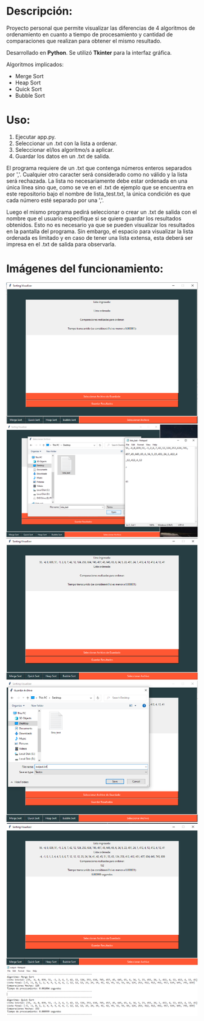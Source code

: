 # Descripción:
Proyecto personal que permite visualizar las diferencias de 4 algoritmos de ordenamiento en cuanto a tiempo de procesamiento y cantidad de comparaciones que realizan para obtener el mismo resultado. 

Desarrollado en **Python**. Se utilizó **Tkinter** para la interfaz gráfica.

Algoritmos implicados: 
- Merge Sort
- Heap Sort
- Quick Sort
- Bubble Sort

# Uso:
1. Ejecutar app.py.
2. Seleccionar un .txt con la lista a ordenar.
3. Seleccionar el/los algoritmo/s a aplicar.
4. Guardar los datos en un .txt de salida.

El programa requiere de un .txt que contenga números enteros separados por ','. Cualquier otro caracter será considerado como no válido y la lista será rechazada. La lista no necesariamente debe estar ordenada en una única línea sino que, como se ve en el .txt de ejemplo que se encuentra en este repositorio bajo el nombre de lista_test.txt, la única condición es que cada número esté separado por una ','.

Luego el mismo programa pedirá seleccionar o crear un .txt de salida con el nombre que el usuario especifique si se quiere guardar los resultados obtenidos. Esto no es necesario ya que se pueden visualizar los resultados en la pantalla del programa. Sin embargo, el espacio para visualizar la lista ordenada es limitado y en caso de tener una lista extensa, esta deberá ser impresa en el .txt de salida para observarla.

# Imágenes del funcionamiento:
![Imagen1](images_muestra/1.png)
![Imagen2](images_muestra/2.png)
![Imagen3](images_muestra/3.png)
![Imagen4](images_muestra/4.png)
![Imagen5](images_muestra/5.png)
![Imagen6](images_muestra/6.png)
